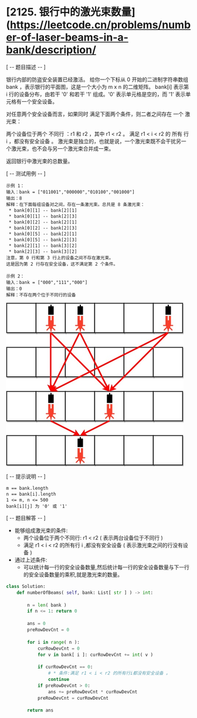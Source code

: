 # [2125. 银行中的激光束数量](https://leetcode.cn/problems/number-of-laser-beams-in-a-bank/description/

[ -- 题目描述 -- ]

银行内部的防盗安全装置已经激活。
给你一个下标从 0 开始的二进制字符串数组 bank ，表示银行的平面图，这是一个大小为 m x n 的二维矩阵。
bank[i] 表示第 i 行的设备分布，由若干 '0' 和若干 '1' 组成。'0' 表示单元格是空的，而 '1' 表示单元格有一个安全设备。

对任意两个安全设备而言，如果同时 满足下面两个条件，则二者之间存在 一个 激光束：

两个设备位于两个 不同行 ：r1 和 r2 ，其中 r1 < r2 。
满足 r1 < i < r2 的 所有 行 i ，都没有安全设备 。
激光束是独立的，也就是说，一个激光束既不会干扰另一个激光束，也不会与另一个激光束合并成一束。

返回银行中激光束的总数量。

[ -- 测试用例 -- ]

```text
示例 1：
输入：bank = ["011001","000000","010100","001000"]
输出：8
解释：在下面每组设备对之间，存在一条激光束。总共是 8 条激光束：
 * bank[0][1] -- bank[2][1]
 * bank[0][1] -- bank[2][3]
 * bank[0][2] -- bank[2][1]
 * bank[0][2] -- bank[2][3]
 * bank[0][5] -- bank[2][1]
 * bank[0][5] -- bank[2][3]
 * bank[2][1] -- bank[3][2]
 * bank[2][3] -- bank[3][2]
注意，第 0 行和第 3 行上的设备之间不存在激光束。
这是因为第 2 行存在安全设备，这不满足第 2 个条件。

示例 2：
输入：bank = ["000","111","000"]
输出：0
解释：不存在两个位于不同行的设备
```

![测试用例1图示](Assets/daily_002_01_eg.png)

[ -- 提示说明 -- ]

```
m == bank.length
n == bank[i].length
1 <= m, n <= 500
bank[i][j] 为 '0' 或 '1'
```

[ -- 题目解答 -- ]

* 能够组成激光束的条件:
    * 两个设备位于两个不同行: r1 < r2    ( 表示两台设备位于不同行 )
    * 满足 r1 < i < r2 的所有行 i ,都没有安全设备  ( 表示激光束之间的行没有设备 )
* 通过上述条件:
    * 可以统计每一行的安全设备数量,然后统计每一行的安全设备数量与下一行的安全设备数量的乘积,就是激光束的数量。

```python
class Solution:
    def numberOfBeams( self, bank: List[ str ] ) -> int:

        n = len( bank )
        if n <= 1: return 0

        ans = 0
        preRowDevCnt = 0

        for i in range( n ):
            curRowDevCnt = 0
            for v in bank[ i ]: curRowDevCnt += int( v )

            if curRowDevCnt == 0:
                # * 条件:满足 r1 < i < r2 的所有行i都没有安全设备 。
                continue
            if preRowDevCnt > 0:
                ans += preRowDevCnt * curRowDevCnt
            preRowDevCnt = curRowDevCnt

        return ans
```

